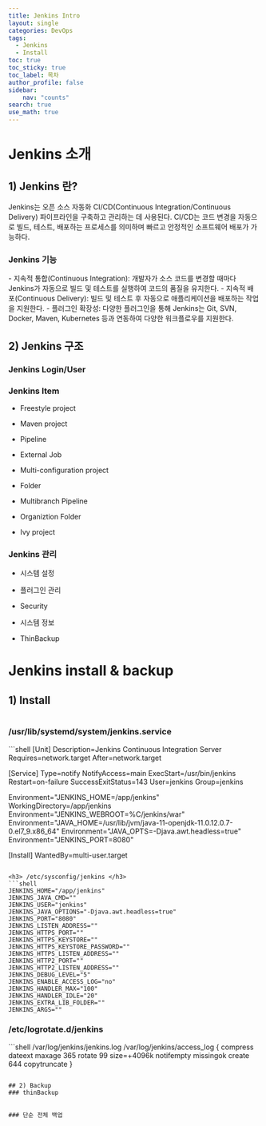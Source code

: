 ```yaml
---
title: Jenkins Intro
layout: single
categories: DevOps
tags:
  - Jenkins
  - Install
toc: true
toc_sticky: true
toc_label: 목차
author_profile: false
sidebar: 
    nav: "counts"
search: true
use_math: true
---
```

# Jenkins 소개
## 1) Jenkins 란?
Jenkins는 오픈 소스 자동화 CI/CD(Continuous Integration/Continuous Delivery) 파이프라인을 구축하고 관리하는 데 사용된다. CI/CD는 코드 변경을 자동으로 빌드, 테스트, 배포하는 프로세스를 의미하며 빠르고 안정적인 소프트웨어 배포가 가능하다.

<h3> Jenkins 기능 </h3>
- 지속적 통합(Continuous Integration): 개발자가 소스 코드를 변경할 때마다 Jenkins가 자동으로 빌드 및 테스트를 실행하여 코드의 품질을 유지한다.
- 지속적 배포(Continuous Delivery): 빌드 및 테스트 후 자동으로 애플리케이션을 배포하는 작업을 지원한다.
- 플러그인 확장성: 다양한 플러그인을 통해 Jenkins는 Git, SVN, Docker, Maven, Kubernetes 등과 연동하여 다양한 워크플로우를 지원한다.

## 2) Jenkins 구조
### Jenkins Login/User


### Jenkins Item
- Freestyle project

- Maven project

- Pipeline


- External Job


- Multi-configuration project

- Folder


- Multibranch Pipeline


- Organiztion Folder

- Ivy project


### Jenkins 관리
- 시스템 설정


- 플러그인 관리


- Security



- 시스템 정보



- ThinBackup


# Jenkins install & backup
## 1) Install
```shell

```

<h3> /usr/lib/systemd/system/jenkins.service </h3>
```shell
[Unit]
Description=Jenkins Continuous Integration Server
Requires=network.target
After=network.target

[Service]
Type=notify
NotifyAccess=main
ExecStart=/usr/bin/jenkins
Restart=on-failure
SuccessExitStatus=143
User=jenkins
Group=jenkins

Environment="JENKINS_HOME=/app/jenkins"
WorkingDirectory=/app/jenkins
Environment="JENKINS_WEBROOT=%C/jenkins/war"
Environment="JAVA_HOME=/usr/lib/jvm/java-11-openjdk-11.0.12.0.7-0.el7_9.x86_64"
Environment="JAVA_OPTS=-Djava.awt.headless=true"
Environment="JENKINS_PORT=8080"

[Install]
WantedBy=multi-user.target
```

<h3> /etc/sysconfig/jenkins </h3>
```shell
JENKINS_HOME="/app/jenkins"
JENKINS_JAVA_CMD=""
JENKINS_USER="jenkins"
JENKINS_JAVA_OPTIONS="-Djava.awt.headless=true"
JENKINS_PORT="8080"
JENKINS_LISTEN_ADDRESS=""
JENKINS_HTTPS_PORT=""
JENKINS_HTTPS_KEYSTORE=""
JENKINS_HTTPS_KEYSTORE_PASSWORD=""
JENKINS_HTTPS_LISTEN_ADDRESS=""
JENKINS_HTTP2_PORT=""
JENKINS_HTTP2_LISTEN_ADDRESS=""
JENKINS_DEBUG_LEVEL="5"
JENKINS_ENABLE_ACCESS_LOG="no"
JENKINS_HANDLER_MAX="100"
JENKINS_HANDLER_IDLE="20"
JENKINS_EXTRA_LIB_FOLDER=""
JENKINS_ARGS=""
```

<h3> /etc/logrotate.d/jenkins </h3>
```shell
/var/log/jenkins/jenkins.log /var/log/jenkins/access_log {
  compress
  dateext
  maxage 365
  rotate 99
  size=+4096k
  notifempty
  missingok
  create 644
  copytruncate
}

```

## 2) Backup
### thinBackup


### 단순 전체 백업
